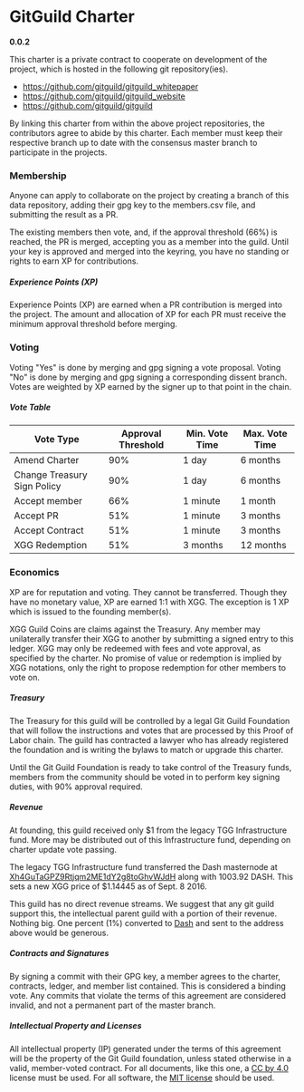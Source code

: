# GitGuild Charter

__0.0.2__

This charter is a private contract to cooperate on development of the project, which is hosted in the following git repository(ies).

 + https://github.com/gitguild/gitguild_whitepaper
 + https://github.com/gitguild/gitguild_website
 + https://github.com/gitguild/gitguild

By linking this charter from within the above project repositories, the contributors agree to abide by this charter. Each member must keep their respective branch up to date with the consensus master branch to participate in the projects.

### Membership

Anyone can apply to collaborate on the project by creating a branch of this data repository, adding their gpg key to the members.csv file, and submitting the result as a PR.

The existing members then vote, and, if the approval threshold (66%) is reached, the PR is merged, accepting you as a member into the guild. Until your key is approved and merged into the keyring, you have no standing or rights to earn XP for contributions.

##### Experience Points (XP)

Experience Points (XP) are earned when a PR contribution is merged into the project. The amount and allocation of XP for each PR must receive the minimum approval threshold before merging.

### Voting

Voting "Yes" is done by merging and gpg signing a vote proposal. Voting "No" is done by merging and gpg signing a corresponding dissent branch. Votes are weighted by XP earned by the signer up to that point in the chain.

##### Vote Table

| Vote Type | Approval Threshold | Min. Vote Time | Max. Vote Time |
|-----------|--------------------|----------------|----------------|
| Amend Charter | 90%        | 1 day          | 6 months       |
| Change Treasury Sign Policy | 90%        | 1 day          | 6 months       |
| Accept member | 66%        | 1 minute          | 1 month       |
| Accept PR | 51%        | 1 minute          | 3 months       |
| Accept Contract | 51%        | 1 minute          | 3 months       |
| XGG Redemption | 51%        | 3 months          | 12 months       |

### Economics

XP are for reputation and voting. They cannot be transferred. Though they have no monetary value, XP are earned 1:1 with XGG. The exception is 1 XP which is issued to the founding member(s).

XGG Guild Coins are claims against the Treasury. Any member may unilaterally transfer their XGG to another by submitting a signed entry to this ledger. XGG may only be redeemed with fees and vote approval, as specified by the charter. No promise of value or redemption is implied by XGG notations, only the right to propose redemption for other members to vote on.

##### Treasury

The Treasury for this guild will be controlled by a legal Git Guild Foundation that will follow the instructions and votes that are processed by this Proof of Labor chain. The guild has contracted a lawyer who has already registered the foundation and is writing the bylaws to match or upgrade this charter.

Until the Git Guild Foundation is ready to take control of the Treasury funds, members from the community should be voted in to perform key signing duties, with 90% approval required.

##### Revenue

At founding, this guild received only $1 from the legacy TGG Infrastructure fund. More may be distributed out of this Infrastructure fund, depending on charter update vote passing.

The legacy TGG Infrastructure fund transferred the Dash masternode at [Xh4GuTaGPZ9Rtjqm2ME1dY2g8toGhvWJdH](https://explorer.dash.org/address/Xh4GuTaGPZ9Rtjqm2ME1dY2g8toGhvWJdH) along with 1003.92 DASH. This sets a new XGG price of $1.14445 as of Sept. 8 2016.

This guild has no direct revenue streams. We suggest that any git guild support this, the intellectual parent guild with a portion of their revenue. Nothing big. One percent (1%) converted to [Dash](https://dash.org) and sent to the address above would be generous.

##### Contracts and Signatures

By signing a commit with their GPG key, a member agrees to the charter, contracts, ledger, and member list contained. This is considered a binding vote. Any commits that violate the terms of this agreement are considered invalid, and not a permanent part of the master branch.

##### Intellectual Property and Licenses

All intellectual property (IP) generated under the terms of this agreement will be the property of the Git Guild foundation, unless stated otherwise in a valid, member-voted contract. For all documents, like this one, a [CC by 4.0](https://creativecommons.org/licenses/by/4.0) license must be used. For all software, the [MIT license](http://opensource.org/licenses/MIT) should be used.
